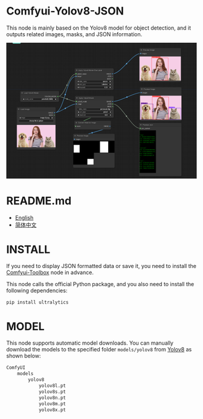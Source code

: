 # Comfyui-Yolov8-JSON
This node is mainly based on the Yolov8 model for object detection, and it outputs related images, masks, and JSON information.

![image](https://github.com/Alysondao/Comfyui-Yolov8-JSON/blob/main/docs/workflow.png)

# README.md
- [English](README.md)
- [简体中文](readme/README.zh_CN.md)

# INSTALL
If you need to display JSON formatted data or save it, you need to install the [Comfyui-Toolbox](https://github.com/zcfrank1st/Comfyui-Toolbox) node in advance.

This node calls the official Python package, and you also need to install the following dependencies:

```
pip install ultralytics
```

# MODEL
This node supports automatic model downloads.
You can manually download the models to the specified folder `models/yolov8` from [Yolov8](https://github.com/ultralytics/ultralytics) as shown below:


```
ComfyUI
    models
        yolov8
            yolov8l.pt
            yolov8s.pt
            yolov8n.pt
            yolov8m.pt
            yolov8x.pt
```
 
